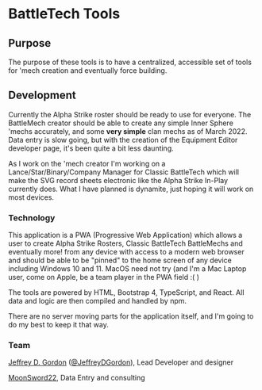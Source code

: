 # BattleTech Tools

## Purpose

The purpose of these tools is to have a centralized, accessible set of tools for 'mech creation and eventually force building.

## Development

Currently the Alpha Strike roster should be ready to use for everyone. The BattleMech creator should be able to create any simple Inner Sphere 'mechs accurately, and some **very simple** clan mechs as of March 2022. Data entry is slow going, but with the creation of the Equipment Editor developer page, it's been quite a bit less daunting.

As I work on the 'mech creator I'm working on a Lance/Star/Binary/Company Manager for Classic BattleTech which will make the SVG record sheets electronic like the Alpha Strike In-Play currently does. What I have planned is dynamite, just hoping it will work on most devices.

### Technology

This application is a PWA (Progressive Web Application) which allows a user to create Alpha Strike Rosters, Classic BattleTech BattleMechs and eventually more! from any device with access to a modern web browser and should be able to be "pinned" to the home screen of any device including Windows 10 and 11. MacOS need not try (and I'm a Mac Laptop user, come on Apple, be a team player in the PWA field :( )

The tools are powered by HTML, Bootstrap 4, TypeScript, and React. All data and logic are then compiled and handled by npm.

There are no server moving parts for the application itself, and I'm going to do my best to keep it that way.

### Team

[Jeffrey D. Gordon](https://github.com/jdgwf) ([@JeffreyDGordon](https://twitter.com/JeffreyDGordon)), Lead Developer and designer

[MoonSword22](https://github.com/MoonSword22), Data Entry and consulting

